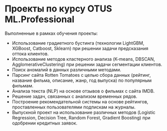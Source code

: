 # Проекты по курсу OTUS ML.Professional
Выполненные в рамках обучения проекты:
* Использование градиетного бустинга (технологии LightGBM, XGBoost, Catboost, Sklearn) при решении задачи предсказания оттока клиентов.
* Использование методов кластерного анализа (K-means, DBSCAN, AgglomerativeClustering) при решении задачи сегментации клиентов.
* Поиск аномалий в данных различными методами.
* Парсинг сайта Rotten Tomatoes с целью сбора данных (рейтинг, название фильма, описание, жанр, год выпуска) по популярным фильмам.
* Анализа текста (NLP) на основе отзывов о фильмах с сайта IMDB.
* Решение задач, связанных с анализом временных рядов.
* Построение рекомендательной системы на основе рейтингов, проставленных пользователями подпискам на журналы.
* Выпускной проект на использование различных методов (Logistic Regression, Decision Tree, Random Forest, Gradient Boosting) при одобрении кредитных заявок.
